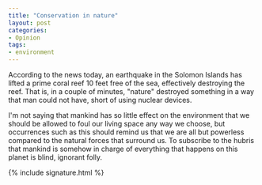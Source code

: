 ```yaml
---
title: "Conservation in nature"
layout: post
categories:
- Opinion
tags:
- environment
---
```


According to the news today, an earthquake in the Solomon Islands has lifted a prime coral reef 10 feet free of the sea, effectively destroying the reef. That is, in a couple of minutes, "nature" destroyed something in a way that man could not have, short of using nuclear devices.  
  
I'm not saying that mankind has so little effect on the environment that we should be allowed to foul our living space any way we choose, but occurrences such as this should remind us that we are all but powerless compared to the natural forces that surround us. To subscribe to the hubris that mankind is somehow in charge of everything that happens on this planet is blind, ignorant folly.

{% include signature.html %}
